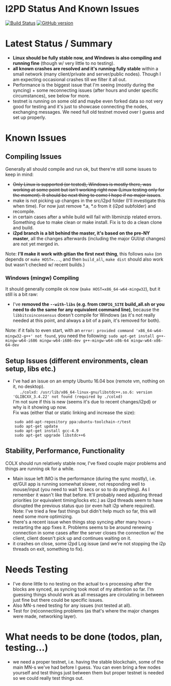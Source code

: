 I2PD Status And Known Issues
=====================================

[![Build Status](https://travis-ci.org/COLX-Project/COLX.svg?branch=i2pd)](https://travis-ci.org/COLX-Project/COLX) [![GitHub version](https://badge.fury.io/gh/COLX-Project%2FCOLX.svg)](https://badge.fury.io/gh/COLX-Project%2FCOLX)

# Latest Status / Summary
- **Linux should be fully stable now, and Windows is also compiling and running fine** (though w/ very little to no testing).  
- **all known crashes are resolved and it's running fully stable** within a small network (many client/private and server/public nodes). Though I am expecting occasional crashes till we filter it all out.
- Performance is the biggest issue that I'm seeing (mostly during the syncing) + some reconnecting issues (after hours and under specific circumstances), see below for more. 
- testnet is running on some old and maybe even forked data so not very good for testing and it's just to showcase connecting the nodes, exchanging messages. We need full old testnet moved over I guess and set up properly. 

# Known Issues 

## Compiling Issues

Generally all should compile and run ok, but there're still some issues to keep in mind:  
- ~~Only Linux is supported (or tested), Windows is mostly there, was working at some point but isn't working right now (Linux testing only for the moment). It should be next thing to come I hope if no major issues~~.  
- make is not picking up changes in the src/i2pd folder (I'll investigate this when time). For now just remove *.a, *.o from it (i2pd subfolder) and recompile.  
- in certain cases after a while build will fail with libminzip related errors. Something due to make clean or make install. Fix is to do a clean clone and build.  
- **i2pd branch is a bit behind the master, it's based on the pre-NY master**, all the changes afterwards (including the major GUI/qt changes) are not yet merged in.  

Note: **I'll make it work with gitian the first next thing**, this follows `make` (on depends or `make HOST=...`, and then `build_all`, `make dist` should also work but wasn't checked w/ recent builds.)

### Windows (mingw) Compiling

It should generally compile ok now (`make HOST=x86_64-w64-mingw32`), but it still is a bit raw:  
- I've **removed the `--with-libs` (e.g. from `CONFIG_SITE` build_all.sh or you need to do the same for any equivalent command line)**, because the `libbitcoinconsensus` doesn't compile for Windows (as it's not really needed at this point, and always a bit of a pain, it's removed for both).

Note: if it fails to even start, with an `error: provided command 'x86_64-w64-mingw32-g++' not found`, you need the following: `sudo apt-get install g++-mingw-w64-i686 mingw-w64-i686-dev g++-mingw-w64-x86-64 mingw-w64-x86-64-dev`

## Setup Issues (different environments, clean setup, libs etc.)
- I've had an issue on an empty Ubuntu 16.04 box (remote vm, nothing on it, no desktop).  
` 	./colxd: /usr/lib/x86_64-linux-gnu/libstdc++.so.6: version 'GLIBCXX_3.4.22' not found (required by ./colxd)`  
I'm not sure if this is new (seems it's due to recent changes/i2pd) or why is it showing up now.  
Fix was (either that or static linking and increase the size):  
```
	sudo add-apt-repository ppa:ubuntu-toolchain-r/test
	sudo apt-get update
	sudo apt-get install gcc-4.9
	sudo apt-get upgrade libstdc++6
``` 



## Stability, Performance, Functionality
COLX should run relatively stable now, I've fixed couple major problems and things are running ok for a while.  
- Main issue left IMO is the performance (during the sync mostly), i.e. qt/GUI app is running somewhat slower, not responding well to mouse/input (you need to wait 10 secs or so to do anything). As I remember it wasn't like that before. It'll probably need adjusting thread priorities (or equivalent timing/locks etc.) as i2pd threads seem to have disrupted the previous status quo (or even halt i2p where required). Note: I've tried a few fast things but didn't help much so far, this will need some more optimizing.
- there's a recent issue when things stop syncing after many hours - restarting the app fixes it. Problems seems to be around renewing connection in some cases after the server closes the connection w/ the client, client doesn't pick up and continues waiting on it.
- it crashes on close, some i2pd Log issue (and we're not stopping the i2p threads on exit, something to fix).

# Needs Testing
- I've done little to no testing on the actual tx-s processing after the blocks are synced, as syncing took most of my attention so far. I'm guessing things should work as all messages are circulating in between just fine but there could be specific issues.
- Also MN-s need testing for any issues (not tested at all). 
- Test for (re)connectiing problems (as that's where the major changes were made, networking layer).   

# What needs to be done (todos, plan, testing...) 
- we need a proper testnet, i.e. having the stable blockchain, some of the main MN-s we've had before I guess. You can even bring a few nodes yourself and test things just between them but proper testnet is needed so we could really test things out.


